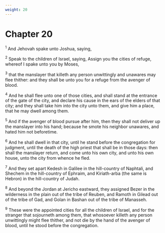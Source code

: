 ```yaml
---
weight: 20
---
```


# Chapter 20

<sup>1</sup> And Jehovah spake unto Joshua, saying, 

<sup>2</sup> Speak to the children of Israel, saying, Assign you the cities of refuge, whereof I spake unto you by Moses, 

<sup>3</sup> that the manslayer that killeth any person unwittingly and unawares may flee thither: and they shall be unto you for a refuge from the avenger of blood. 

<sup>4</sup> And he shall flee unto one of those cities, and shall stand at the entrance of the gate of the city, and declare his cause in the ears of the elders of that city; and they shall take him into the city unto them, and give him a place, that he may dwell among them. 

<sup>5</sup> And if the avenger of blood pursue after him, then they shall not deliver up the manslayer into his hand; because he smote his neighbor unawares, and hated him not beforetime. 

<sup>6</sup> And he shall dwell in that city, until he stand before the congregation for judgment, until the death of the high priest that shall be in those days: then shall the manslayer return, and come unto his own city, and unto his own house, unto the city from whence he fled. 

<sup>7</sup> And they set apart Kedesh in Galilee in the hill-country of Naphtali, and Shechem in the hill-country of Ephraim, and Kiriath-arba (the same is Hebron) in the hill-country of Judah. 

<sup>8</sup> And beyond the Jordan at Jericho eastward, they assigned Bezer in the wilderness in the plain out of the tribe of Reuben, and Ramoth in Gilead out of the tribe of Gad, and Golan in Bashan out of the tribe of Manasseh. 

<sup>9</sup> These were the appointed cities for all the children of Israel, and for the stranger that sojourneth among them, that whosoever killeth any person unwittingly might flee thither, and not die by the hand of the avenger of blood, until he stood before the congregation. 



